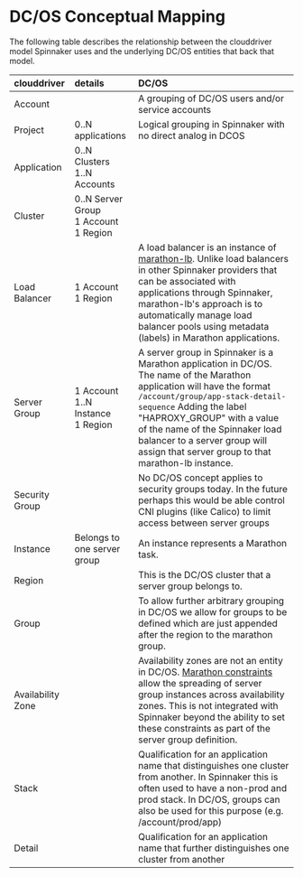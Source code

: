 # DC/OS Conceptual Mapping

The following table describes the relationship between the clouddriver model Spinnaker uses and the underlying DC/OS entities that back that model.

| clouddriver     | details     | DC/OS
| :------------- | :------------- | :------------- |
| Account       |       | A grouping of DC/OS users and/or service accounts       |
| Project       | 0..N applications | Logical grouping in Spinnaker with no direct analog in DCOS |
| Application | 0..N Clusters<br>1..N Accounts |   |
| Cluster | 0..N Server Group<br> 1 Account<br> 1 Region | |
| Load Balancer | 1 Account<br> 1 Region | A load balancer is an instance of [marathon-lb](https://github.com/mesosphere/marathon-lb).  Unlike load balancers in other Spinnaker providers that can be associated with applications through Spinnaker, marathon-lb's approach is to automatically manage load balancer pools using metadata (labels) in Marathon applications. |
| Server Group | 1 Account<br>1..N Instance<br>1 Region<br>| A server group in Spinnaker is a Marathon application in DC/OS. The name of the Marathon application will have the format `/account/group/app-stack-detail-sequence` Adding the label "HAPROXY_GROUP" with a value of the name of the Spinnaker load balancer to a server group will assign that server group to that marathon-lb instance.|
| Security Group | | No DC/OS concept applies to security groups today.  In the future perhaps this would be able control CNI plugins (like Calico) to limit access between server groups  |
| Instance | Belongs to one server group | An instance represents a Marathon task.
| Region | | This is the DC/OS cluster that a server group belongs to. 
| Group | | To allow further arbitrary grouping in DC/OS we allow for groups to be defined which are just appended after the region to the marathon group.
| Availability Zone | | Availability zones are not an entity in DC/OS. [Marathon constraints](https://github.com/mesosphere/marathon/blob/master/docs/docs/constraints.md) allow the spreading of server group instances across availability zones.  This is not integrated with Spinnaker beyond the ability to set these constraints as part of the server group definition.
| Stack | | Qualification for an application name that distinguishes one cluster from another.  In Spinnaker this is often used to have a non-prod and prod stack.  In DC/OS, groups can also be used for this purpose (e.g. /account/prod/app) |
| Detail | | Qualification for an application name that further distinguishes one cluster from another |
